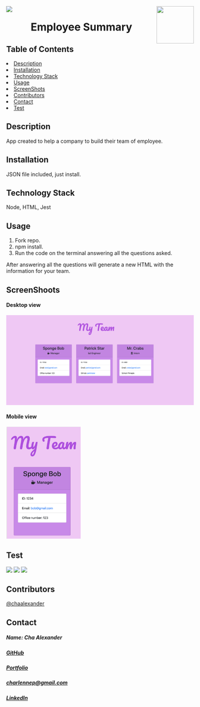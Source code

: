 <img align="left" src= "https://img.shields.io/badge/License-MIT-green">
<img align="right" width="100" height="100" src="https://avatars1.githubusercontent.com/u/59755481?v=4">
 <h1 align= "center"> Employee Summary</h1> 
<h2> Table of Contents </h2>
<li><a href="#description">Description</a></li>  
<li><a href="#installation">Installation</a></li> 
<li><a href="#tech">Technology Stack</a></li> 
<li><a href="#usage">Usage</a></li> 
<li><a href="#screen">ScreenShots</a></li> 
<li><a href="#contributors">Contributors</a></li>   
<li><a href="#contact">Contact</a></li> 
<li><a href="#test">Test</a></li> 
<h2 id="description"> Description </h2>
<p>App created to help a company to build their team of employee.</p>   
<h2 id="installation"> Installation </h2>
<p>JSON file included, just install.</p> 
<h2 id="tech"> Technology Stack </h2>  
<p>Node, HTML, Jest</p>        
<h2 id="usage"> Usage </h2>
<ol>
<li>Fork repo.</li>
<li>npm install.</li>
<li>Run the code on the terminal answering all the questions asked.</li>
</ol> 
After answering all the questions will generate a new HTML with the information for your team.
<h2 id="screen"> ScreenShoots </h2>
<h4>Desktop view</h4>
<img src= "screenshots/desktop.png">
<h4>Mobile view</h4>
<img width="200" height="300" src= "screenshots/mobile.png">
<h2 id="test"> Test </h2>
<img src= "screenshots/manager.gif">
<img src= "screenshots/intern-gif.gif">
<img src= "screenshots/engineer.gif">
<h2 id="contributors"> Contributors </h2>
<p><a href= "https://github.com/chaalexander">@chaalexander</a></p> 
<h2 id="contact"> Contact </h2>         
<h5> Name: Cha Alexander </h5>       
<h5><a href= "https://github.com/chaalexander">GitHub</a></h5>  
<h5><a href= "https://chaalexander.github.io/">Portfolio</a></h5>  
<h5><a href= "mailto:charlennep@gmail.com">charlennep@gmail.com</a></h5>       
<h5><a href= "https://www.linkedin.com/in/cha-alexander">LinkedIn</a></h5>
